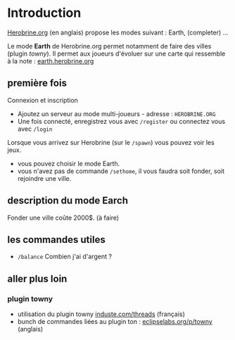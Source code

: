 # Introduction

[Herobrine.org](http://help.herobrine.org/) (en anglais) propose les modes suivant : Earth, (completer) ...

Le mode **Earth** de Herobrine.org permet notamment de faire des villes (plugin *towny*). 
Il permet aux joueurs d'évoluer sur une carte qui ressemble à la note : [earth.herobrine.org](https://earth.herobrine.org)

## première fois

Connexion et inscription
- Ajoutez un serveur au mode multi-joueurs - adresse : `HEROBRINE.ORG`
- Une fois connecté, enregistrez vous avec `/register` ou connectez vous avec `/login`

Lorsque vous arrivez sur Herobrine (sur le `/spawn`) vous pouvez voir les jeux.
 - vous pouvez choisir le mode Earth. 
 - vous n'avez pas de commande `/sethome`, il vous faudra soit fonder, soit rejoindre une ville.

## description du mode Earch

Fonder une ville coûte 2000$. 
(à faire)


## les commandes utiles

 - `/balance` Combien j'ai d'argent ?
 

## aller plus loin

### plugin towny
- utilisation du plugin towny [induste.com/threads](https://induste.com/threads/utilisation-du-plugin-towny.552786/) (français)
- bunch de commandes liées au plugin ton : [eclipselabs.org/p/towny](https://code.google.com/archive/a/eclipselabs.org/p/towny/wikis/Commands.wiki) (anglais)
